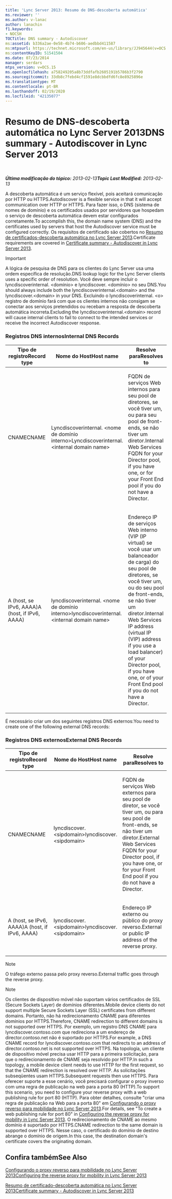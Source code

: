 ```yaml
---
title: 'Lync Server 2013: Resumo de DNS-descoberta automática'
ms.reviewer: ''
ms.author: v-lanac
author: lanachin
f1.keywords:
- NOCSH
TOCTitle: DNS summary - Autodiscover
ms:assetid: b336a2ae-0e58-4b74-b606-aedbbd411587
ms:mtpsurl: https://technet.microsoft.com/en-us/library/JJ945644(v=OCS.15)
ms:contentKeyID: 51541504
ms.date: 07/23/2014
manager: serdars
mtps_version: v=OCS.15
ms.openlocfilehash: a758249205a8b73ddfafb2605191b5786b3f2790
ms.sourcegitcommit: 33db8c7febd4cf1591e8dcbbdfd6fc8e8925896e
ms.translationtype: MT
ms.contentlocale: pt-BR
ms.lasthandoff: 02/19/2020
ms.locfileid: "42135077"
---
```

<div data-xmlns="http://www.w3.org/1999/xhtml">

<div class="topic" data-xmlns="http://www.w3.org/1999/xhtml" data-msxsl="urn:schemas-microsoft-com:xslt" data-cs="http://msdn.microsoft.com/">

<div data-asp="https://msdn2.microsoft.com/asp">

# <a name="dns-summary---autodiscover-in-lync-server-2013"></a><span data-ttu-id="8f559-102">Resumo de DNS-descoberta automática no Lync Server 2013</span><span class="sxs-lookup"><span data-stu-id="8f559-102">DNS summary - Autodiscover in Lync Server 2013</span></span>

</div>

<div id="mainSection">

<div id="mainBody">

<span> </span>

<span data-ttu-id="8f559-103">_**Última modificação do tópico:** 2013-02-13_</span><span class="sxs-lookup"><span data-stu-id="8f559-103">_**Topic Last Modified:** 2013-02-13_</span></span>

<span data-ttu-id="8f559-104">A descoberta automática é um serviço flexível, pois aceitará comunicação por HTTP ou HTTPS.</span><span class="sxs-lookup"><span data-stu-id="8f559-104">Autodiscover is a flexible service in that it will accept communication over HTTP or HTTPS.</span></span> <span data-ttu-id="8f559-105">Para fazer isso, o DNS (sistema de nomes de domínio) e os certificados usados por servidores que hospedam o serviço de descoberta automática devem estar configurados corretamente.</span><span class="sxs-lookup"><span data-stu-id="8f559-105">To accomplish this, the domain name system (DNS) and the certificates used by servers that host the Autodiscover service must be configured correctly.</span></span> <span data-ttu-id="8f559-106">Os requisitos de certificado são cobertos no [Resumo de certificados-descoberta automática no Lync Server 2013](lync-server-2013-certificate-summary-autodiscover.md).</span><span class="sxs-lookup"><span data-stu-id="8f559-106">Certificate requirements are covered in [Certificate summary - Autodiscover in Lync Server 2013](lync-server-2013-certificate-summary-autodiscover.md).</span></span>

<div>


> [!IMPORTANT]  
> <span data-ttu-id="8f559-107">A lógica de pesquisa de DNS para os clientes do Lync Server usa uma ordem específica de resolução.</span><span class="sxs-lookup"><span data-stu-id="8f559-107">DNS lookup logic for the Lync Server clients uses a specific order of resolution.</span></span> <span data-ttu-id="8f559-108">Você deve sempre incluir o lyncdiscoverinternal. &lt;domínio&gt; e lyncdiscover. &lt;domínio&gt; no seu DNS.</span><span class="sxs-lookup"><span data-stu-id="8f559-108">You should always include both the lyncdiscoverinternal.&lt;domain&gt; and the lyncdiscover.&lt;domain&gt; in your DNS.</span></span> <span data-ttu-id="8f559-109">Excluindo o lyncdiscoverinternal. &lt;o&gt; registro de domínio fará com que os clientes internos não consigam se conectar aos serviços pretendidos ou recebam a resposta de descoberta automática incorreta.</span><span class="sxs-lookup"><span data-stu-id="8f559-109">Excluding the lyncdiscoverinternal.&lt;domain&gt; record will cause internal clients to fail to connect to the intended services or receive the incorrect Autodiscover response.</span></span>



</div>

### <a name="internal-dns-records"></a><span data-ttu-id="8f559-110">Registros DNS internos</span><span class="sxs-lookup"><span data-stu-id="8f559-110">Internal DNS Records</span></span>

<table>
<colgroup>
<col style="width: 33%" />
<col style="width: 33%" />
<col style="width: 33%" />
</colgroup>
<thead>
<tr class="header">
<th><span data-ttu-id="8f559-111">Tipo de registro</span><span class="sxs-lookup"><span data-stu-id="8f559-111">Record type</span></span></th>
<th><span data-ttu-id="8f559-112">Nome do Host</span><span class="sxs-lookup"><span data-stu-id="8f559-112">Host name</span></span></th>
<th><span data-ttu-id="8f559-113">Resolve para</span><span class="sxs-lookup"><span data-stu-id="8f559-113">Resolves to</span></span></th>
</tr>
</thead>
<tbody>
<tr class="odd">
<td><p><span data-ttu-id="8f559-114">CNAME</span><span class="sxs-lookup"><span data-stu-id="8f559-114">CNAME</span></span></p></td>
<td><p><span data-ttu-id="8f559-115">Lyncdiscoverinternal. &lt;nome de domínio interno&gt;</span><span class="sxs-lookup"><span data-stu-id="8f559-115">Lyncdiscoverinternal.&lt;internal domain name&gt;</span></span></p></td>
<td><p><span data-ttu-id="8f559-116">FQDN de serviços Web internos para seu pool de diretores, se você tiver um, ou para seu pool de front-ends, se não tiver um diretor.</span><span class="sxs-lookup"><span data-stu-id="8f559-116">Internal Web Services FQDN for your Director pool, if you have one, or for your Front End pool if you do not have a Director.</span></span></p></td>
</tr>
<tr class="even">
<td><p><span data-ttu-id="8f559-117">A (host, se IPv6, AAAA)</span><span class="sxs-lookup"><span data-stu-id="8f559-117">A (host, if IPv6, AAAA)</span></span></p></td>
<td><p><span data-ttu-id="8f559-118">lyncdiscoverinternal. &lt;nome de domínio interno&gt;</span><span class="sxs-lookup"><span data-stu-id="8f559-118">lyncdiscoverinternal.&lt;internal domain name&gt;</span></span></p></td>
<td><p><span data-ttu-id="8f559-119">Endereço IP de serviços Web interno (VIP (IP virtual) se você usar um balanceador de carga) do seu pool de diretores, se você tiver um, ou do seu pool de front-ends, se não tiver um diretor.</span><span class="sxs-lookup"><span data-stu-id="8f559-119">Internal Web Services IP address (virtual IP (VIP) address if you use a load balancer) of your Director pool, if you have one, or of your Front End pool if you do not have a Director.</span></span></p></td>
</tr>
</tbody>
</table>


<span data-ttu-id="8f559-120">É necessário criar um dos seguintes registros DNS externos:</span><span class="sxs-lookup"><span data-stu-id="8f559-120">You need to create one of the following external DNS records:</span></span>

### <a name="external-dns-records"></a><span data-ttu-id="8f559-121">Registros DNS externos</span><span class="sxs-lookup"><span data-stu-id="8f559-121">External DNS Records</span></span>

<table>
<colgroup>
<col style="width: 33%" />
<col style="width: 33%" />
<col style="width: 33%" />
</colgroup>
<thead>
<tr class="header">
<th><span data-ttu-id="8f559-122">Tipo de registro</span><span class="sxs-lookup"><span data-stu-id="8f559-122">Record type</span></span></th>
<th><span data-ttu-id="8f559-123">Nome do Host</span><span class="sxs-lookup"><span data-stu-id="8f559-123">Host name</span></span></th>
<th><span data-ttu-id="8f559-124">Resolve para</span><span class="sxs-lookup"><span data-stu-id="8f559-124">Resolves to</span></span></th>
</tr>
</thead>
<tbody>
<tr class="odd">
<td><p><span data-ttu-id="8f559-125">CNAME</span><span class="sxs-lookup"><span data-stu-id="8f559-125">CNAME</span></span></p></td>
<td><p><span data-ttu-id="8f559-126">lyncdiscover. &lt;sipdomain&gt;</span><span class="sxs-lookup"><span data-stu-id="8f559-126">lyncdiscover.&lt;sipdomain&gt;</span></span></p></td>
<td><p><span data-ttu-id="8f559-127">FQDN de serviços Web externos para seu pool de diretor, se você tiver um, ou para seu pool de front-ends, se não tiver um diretor.</span><span class="sxs-lookup"><span data-stu-id="8f559-127">External Web Services FQDN for your Director pool, if you have one, or for your Front End pool if you do not have a Director.</span></span></p></td>
</tr>
<tr class="even">
<td><p><span data-ttu-id="8f559-128">A (host, se IPv6, AAAA)</span><span class="sxs-lookup"><span data-stu-id="8f559-128">A (host, if IPv6, AAAA)</span></span></p></td>
<td><p><span data-ttu-id="8f559-129">lyncdiscover. &lt;sipdomain&gt;</span><span class="sxs-lookup"><span data-stu-id="8f559-129">lyncdiscover.&lt;sipdomain&gt;</span></span></p></td>
<td><p><span data-ttu-id="8f559-130">Endereço IP externo ou público do proxy reverso.</span><span class="sxs-lookup"><span data-stu-id="8f559-130">External or public IP address of the reverse proxy.</span></span></p></td>
</tr>
</tbody>
</table>


<div>


> [!NOTE]  
> <span data-ttu-id="8f559-131">O tráfego externo passa pelo proxy reverso.</span><span class="sxs-lookup"><span data-stu-id="8f559-131">External traffic goes through the reverse proxy.</span></span>



</div>

<div>


> [!NOTE]  
> <span data-ttu-id="8f559-132">Os clientes de dispositivo móvel não suportam vários certificados de SSL (Secure Sockets Layer) de domínios diferentes.</span><span class="sxs-lookup"><span data-stu-id="8f559-132">Mobile device clients do not support multiple Secure Sockets Layer (SSL) certificates from different domains.</span></span> <span data-ttu-id="8f559-133">Portanto, não há redirecionamento CNAME para diferentes domínios por HTTPS.</span><span class="sxs-lookup"><span data-stu-id="8f559-133">Therefore, CNAME redirection to different domains is not supported over HTTPS.</span></span> <span data-ttu-id="8f559-134">Por exemplo, um registro DNS CNAME para lyncdiscover.contoso.com que redireciona a um endereço de director.contoso.net não é suportado por HTTPS.</span><span class="sxs-lookup"><span data-stu-id="8f559-134">For example, a DNS CNAME record for lyncdiscover.contoso.com that redirects to an address of director.contoso.net is not supported over HTTPS.</span></span> <span data-ttu-id="8f559-135">Na topologia, um cliente de dispositivo móvel precisa usar HTTP para a primeira solicitação, para que o redirecionamento de CNAME seja resolvido por HTTP.</span><span class="sxs-lookup"><span data-stu-id="8f559-135">In such a topology, a mobile device client needs to use HTTP for the first request, so that the CNAME redirection is resolved over HTTP.</span></span> <span data-ttu-id="8f559-136">As solicitações subseqüentes usam HTTPS.</span><span class="sxs-lookup"><span data-stu-id="8f559-136">Subsequent requests then use HTTPS.</span></span> <span data-ttu-id="8f559-137">Para oferecer suporte a esse cenário, você precisará configurar o proxy inverso com uma regra de publicação na web para a porta 80 (HTTP).</span><span class="sxs-lookup"><span data-stu-id="8f559-137">To support this scenario, you need to configure your reverse proxy with a web publishing rule for port 80 (HTTP).</span></span> <span data-ttu-id="8f559-138">Para obter detalhes, consulte "criar uma regra de publicação na Web para a porta 80" em <A href="lync-server-2013-configuring-the-reverse-proxy-for-mobility.md">Configurando o proxy reverso para mobilidade no Lync Server 2013</A>.</span><span class="sxs-lookup"><span data-stu-id="8f559-138">For details, see "To create a web publishing rule for port 80" in <A href="lync-server-2013-configuring-the-reverse-proxy-for-mobility.md">Configuring the reverse proxy for mobility in Lync Server 2013</A>.</span></span> <span data-ttu-id="8f559-139">O redirecionamento de CNAME ao mesmo domínio é suportado por HTTPS.</span><span class="sxs-lookup"><span data-stu-id="8f559-139">CNAME redirection to the same domain is supported over HTTPS.</span></span> <span data-ttu-id="8f559-140">Nesse caso, o certificado do domínio de destino abrange o domínio de origem.</span><span class="sxs-lookup"><span data-stu-id="8f559-140">In this case, the destination domain's certificate covers the originating domain.</span></span>



</div>

<div>

## <a name="see-also"></a><span data-ttu-id="8f559-141">Confira também</span><span class="sxs-lookup"><span data-stu-id="8f559-141">See Also</span></span>


[<span data-ttu-id="8f559-142">Configurando o proxy reverso para mobilidade no Lync Server 2013</span><span class="sxs-lookup"><span data-stu-id="8f559-142">Configuring the reverse proxy for mobility in Lync Server 2013</span></span>](lync-server-2013-configuring-the-reverse-proxy-for-mobility.md)  


[<span data-ttu-id="8f559-143">Resumo de certificado-descoberta automática no Lync Server 2013</span><span class="sxs-lookup"><span data-stu-id="8f559-143">Certificate summary - Autodiscover in Lync Server 2013</span></span>](lync-server-2013-certificate-summary-autodiscover.md)  
  

</div>

</div>

<span> </span>

</div>

</div>

</div>

